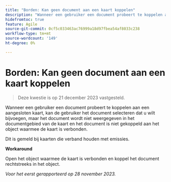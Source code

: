 ```yaml
---
title: "Borden: Kan geen document aan een kaart koppelen"
description: "Wanneer een gebruiker een document probeert te koppelen aan een aangesloten kaart, kan de gebruiker het document selecteren dat u wilt bijvoegen, maar het document wordt niet weergegeven in het documentgebied van de kaart en het document is niet gekoppeld aan het object waarmee de kaart is verbonden."
hidefromtoc: true
feature: Agile
source-git-commit: 0cf5c033463ac76999a18d97fbea54af8033c238
workflow-type: tm+mt
source-wordcount: '149'
ht-degree: 0%

---
```



# Borden: Kan geen document aan een kaart koppelen

<!--WF and WFP TOCs-->

>Deze kwestie is op 21 december 2023 vastgesteld.

Wanneer een gebruiker een document probeert te koppelen aan een aangesloten kaart, kan de gebruiker het document selecteren dat u wilt bijvoegen, maar het document wordt niet weergegeven in het documentgebied van de kaart en het document is niet gekoppeld aan het object waarmee de kaart is verbonden.

Dit is gemeld bij kaarten die verband houden met emissies.

**Workaround**

Open het object waarmee de kaart is verbonden en koppel het document rechtstreeks in het object.

_Voor het eerst gerapporteerd op 28 november 2023._
